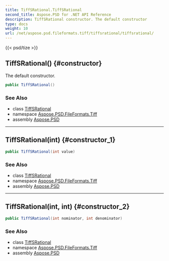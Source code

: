 ```yaml
---
title: TiffSRational.TiffSRational
second_title: Aspose.PSD for .NET API Reference
description: TiffSRational constructor. The default constructor
type: docs
weight: 10
url: /net/aspose.psd.fileformats.tiff/tiffsrational/tiffsrational/
---
```

{{< psd/tize >}}
## TiffSRational() {#constructor}

The default constructor.

```csharp
public TiffSRational()
```

### See Also

* class [TiffSRational](../)
* namespace [Aspose.PSD.FileFormats.Tiff](../../tiffsrational/)
* assembly [Aspose.PSD](../../../)

---

## TiffSRational(int) {#constructor_1}

```csharp
public TiffSRational(int value)
```

### See Also

* class [TiffSRational](../)
* namespace [Aspose.PSD.FileFormats.Tiff](../../tiffsrational/)
* assembly [Aspose.PSD](../../../)

---

## TiffSRational(int, int) {#constructor_2}

```csharp
public TiffSRational(int nominator, int denominator)
```

### See Also

* class [TiffSRational](../)
* namespace [Aspose.PSD.FileFormats.Tiff](../../tiffsrational/)
* assembly [Aspose.PSD](../../../)


